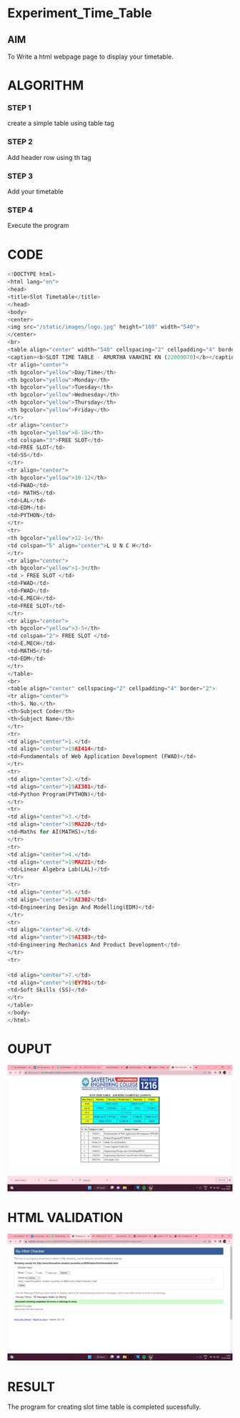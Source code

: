 # Experiment_Time_Table

## AIM
To Write a html webpage page to display your timetable.

# ALGORITHM
### STEP 1
create a simple table using table tag
### STEP 2
Add header row using th tag
### STEP 3
Add your timetable
### STEP 4
Execute the program

# CODE
```python
<!DOCTYPE html>
<html lang="en">
<head>
<title>Slot Timetable</title>
</head>
<body>
<center>
<img src="/static/images/logo.jpg" height="100" width="540">
</center>
<br>
<table align="center" width="540" cellspacing="2" cellpadding="4" border="5" bgcolor="cyan">
<caption><b>SLOT TIME TABLE - AMURTHA VAAHINI KN (22009070)</b></caption>
<tr align="center">
<th bgcolor="yellow">Day/Time</th>
<th bgcolor="yellow">Monday</th>
<th bgcolor="yellow">Tuesday</th>
<th bgcolor="yellow">Wednesday</th>
<th bgcolor="yellow">Thursday</th>
<th bgcolor="yellow">Friday</th>
</tr>
<tr align="center">
<th bgcolor="yellow">8-10</th>
<td colspan="3">FREE SLOT</td>
<td>FREE SLOT</td>
<td>SS</td>
</tr>
<tr align="center">
<th bgcolor="yellow">10-12</th>
<td>FWAD</td>
<td> MATHS</td>
<td>LAL</td>
<td>EDM</td>
<td>PYTHON</td>
</tr>
<tr>
<th bgcolor="yellow">12-1</th>
<td colspan="5" align="center">L U N C H</td>
</tr>
<tr align="center">
<th bgcolor="yellow">1-3</th>
<td > FREE SLOT </td>
<td>FWAD</td>
<td>FWAD</td>
<td>E.MECH</td>
<td>FREE SLOT</td>
</tr>
<tr align="center">
<th bgcolor="yellow">3-5</th>
<td colspan="2"> FREE SLOT </td>
<td>E.MECH</td>
<td>MATHS</td>
<td>EDM</td>
</tr>
</table>
<br>
<table align="center" cellspacing="2" cellpadding="4" border="2">
<tr align="center">
<th>S. No.</th>
<th>Subject Code</th>
<th>Subject Name</th>
</tr>
<tr>
<td align="center">1.</td>
<td align="center">19AI414</td>
<td>Fundamentals of Web Application Development (FWAD)</td>
</tr>
<tr>
<td align="center">2.</td>
<td align="center">19AI301</td>
<td>Python Program(PYTHON)</td>
</tr>
<tr>
<td align="center">3.</td>
<td align="center">19MA220</td>
<td>Maths for AI(MATHS)</td>
</tr>
<tr>
<td align="center">4.</td>
<td align="center">19MA221</td>
<td>Linear Algebra Lab(LAL)</td>
</tr>
<tr>
<td align="center">5.</td>
<td align="center">19AI302</td>
<td>Engineering Design And Modelling(EDM)</td>
</tr>
<tr>
<td align="center">6.</td>
<td align="center">19AI303</td>
<td>Engineering Mechanics And Product Development</td>
</tr>
<tr>

<td align="center">7.</td>
<td align="center">19EY701</td>
<td>Soft Skills (SS)</td>
</tr>
</table>
</body>
</html>
```

# OUPUT
![](out.png)

# HTML VALIDATION
![](valid.png)

# RESULT
The program for creating slot time table is completed sucessfully.
